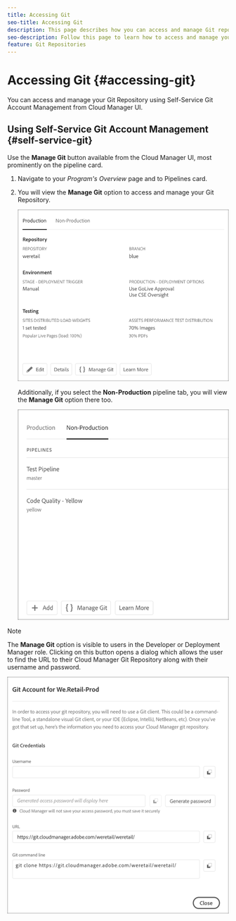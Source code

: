 ```yaml
---
title: Accessing Git
seo-title: Accessing Git
description: This page describes how you can access and manage Git repository.
seo-description: Follow this page to learn how to access and manage your Git repository.
feature: Git Repositories
---
```


# Accessing Git {#accessing-git}

You can access and manage your Git Repository using Self-Service Git Account Management from Cloud Manager UI.

## Using Self-Service Git Account Management {#self-service-git}

Use the **Manage Git** button available from the Cloud Manager UI, most prominently on the pipeline card.

1. Navigate to your *Program's Overview* page and to Pipelines card.

1. You will view the **Manage Git** option to access and manage your Git Repository.

   ![](assets/manage-git1.png)

   Additionally, if you select the **Non-Production** pipeline tab, you will view the **Manage Git** option there too.

   ![](assets/manage-git-new2.png)

>[!NOTE]
>
>The **Manage Git** option is visible to users in the Developer or Deployment Manager role. Clicking on this button opens a dialog which allows the user to find the URL to their Cloud Manager Git Repository along with their username and password. 

   ![](assets/manage-git3.png)



